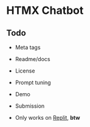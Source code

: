 # HTMX Chatbot

## Todo
- Meta tags
- Readme/docs
- License
- Prompt tuning
- Demo
- Submission

- Only works on [Replit](https://replit.com), **btw**